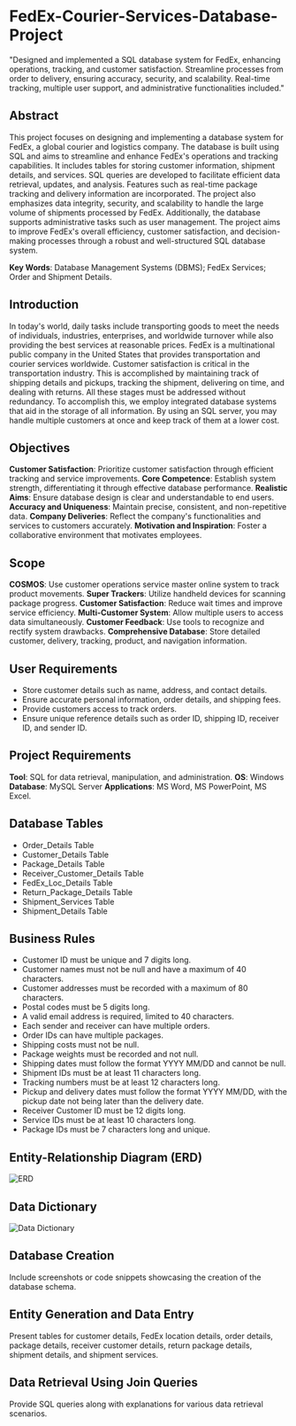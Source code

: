 # FedEx-Courier-Services-Database-Project
"Designed and implemented a SQL database system for FedEx, enhancing operations, tracking, and customer satisfaction. Streamline processes from order to delivery, ensuring accuracy, security, and scalability. Real-time tracking, multiple user support, and administrative functionalities included."

## Abstract
This project focuses on designing and implementing a database system for FedEx, a global courier and logistics company. The database is built using SQL and aims to streamline and enhance FedEx's operations and tracking capabilities. It includes tables for storing customer information, shipment details, and services. SQL queries are developed to facilitate efficient data retrieval, updates, and analysis. Features such as real-time package tracking and delivery information are incorporated. The project also emphasizes data integrity, security, and scalability to handle the large volume of shipments processed by FedEx. Additionally, the database supports administrative tasks such as user management. The project aims to improve FedEx's overall efficiency, customer satisfaction, and decision-making processes through a robust and well-structured SQL database system.

**Key Words**: Database Management Systems (DBMS); FedEx Services; Order and Shipment Details.

## Introduction
In today's world, daily tasks include transporting goods to meet the needs of individuals, industries, enterprises, and worldwide turnover while also providing the best services at reasonable prices. FedEx is a multinational public company in the United States that provides transportation and courier services worldwide. Customer satisfaction is critical in the transportation industry. This is accomplished by maintaining track of shipping details and pickups, tracking the shipment, delivering on time, and dealing with returns. All these stages must be addressed without redundancy. To accomplish this, we employ integrated database systems that aid in the storage of all information. By using an SQL server, you may handle multiple customers at once and keep track of them at a lower cost.

## Objectives
**Customer Satisfaction**: Prioritize customer satisfaction through efficient tracking and service improvements.
**Core Competence**: Establish system strength, differentiating it through effective database performance.
**Realistic Aims**: Ensure database design is clear and understandable to end users.
**Accuracy and Uniqueness**: Maintain precise, consistent, and non-repetitive data.
**Company Deliveries**: Reflect the company's functionalities and services to customers accurately.
**Motivation and Inspiration**: Foster a collaborative environment that motivates employees.

## Scope
**COSMOS**: Use customer operations service master online system to track product movements.
**Super Trackers**: Utilize handheld devices for scanning package progress.
**Customer Satisfaction**: Reduce wait times and improve service efficiency.
**Multi-Customer System**: Allow multiple users to access data simultaneously.
**Customer Feedback**: Use tools to recognize and rectify system drawbacks.
**Comprehensive Database**: Store detailed customer, delivery, tracking, product, and navigation information.

## User Requirements
- Store customer details such as name, address, and contact details.
- Ensure accurate personal information, order details, and shipping fees.
- Provide customers access to track orders.
- Ensure unique reference details such as order ID, shipping ID, receiver ID, and sender ID.

## Project Requirements
**Tool**: SQL for data retrieval, manipulation, and administration.
**OS**: Windows
**Database**: MySQL Server
**Applications**: MS Word, MS PowerPoint, MS Excel.

## Database Tables
- Order_Details Table
- Customer_Details Table
- Package_Details Table
- Receiver_Customer_Details Table
- FedEx_Loc_Details Table
- Return_Package_Details Table
- Shipment_Services Table
- Shipment_Details Table

## Business Rules
- Customer ID must be unique and 7 digits long.
- Customer names must not be null and have a maximum of 40 characters.
- Customer addresses must be recorded with a maximum of 80 characters.
- Postal codes must be 5 digits long.
- A valid email address is required, limited to 40 characters.
- Each sender and receiver can have multiple orders.
- Order IDs can have multiple packages.
- Shipping costs must not be null.
- Package weights must be recorded and not null.
- Shipping dates must follow the format YYYY MM/DD and cannot be null.
- Shipment IDs must be at least 11 characters long.
- Tracking numbers must be at least 12 characters long.
- Pickup and delivery dates must follow the format YYYY MM/DD, with the pickup date not being later than the delivery date.
- Receiver Customer ID must be 12 digits long.
- Service IDs must be at least 10 characters long.
- Package IDs must be 7 characters long and unique.

## Entity-Relationship Diagram (ERD)
![ERD](https://github.com/saisreemali/FedEx-Courier-Services-Database-Project/assets/170825386/5fe7e275-f2db-4c9c-a459-65a194fbf5c7)

## Data Dictionary
![Data Dictionary](https://github.com/saisreemali/FedEx-Courier-Services-Database-Project/assets/170825386/c9183e0f-b0cd-40d5-8da6-d24935cea785)

## Database Creation
Include screenshots or code snippets showcasing the creation of the database schema.

## Entity Generation and Data Entry
Present tables for customer details, FedEx location details, order details, package details, receiver customer details, return package details, shipment details, and shipment services.

## Data Retrieval Using Join Queries
Provide SQL queries along with explanations for various data retrieval scenarios.
